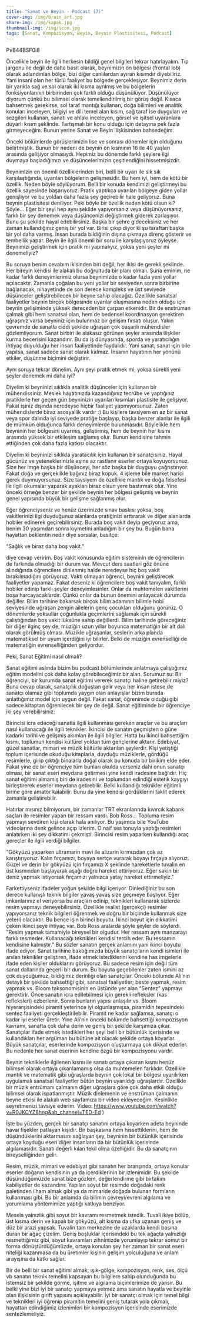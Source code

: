 ```yaml
---
title: "Sanat ve Beyin - Podcast (7)"
cover-img: /img/brain_art.jpg
share-img: /img/kapak.jpg
thumbnail-img: /img/icon.jpg
tags: [Sanat, Kompozisyon, Beyin, Beynin Plastisitesi, Podcast]
---
```

PvB44BSF0i8

Öncelikle beyin ile ilgili herkesin bildiği genel bilgileri tekrar hatırlayalım. Tıp jargonu ile değil de daha basit olarak, beynimizin ön bölgesi (frontal lob) olarak adlandırılan bölge, bizi diğer canlılardan ayıran kısımdır diyebiliriz. Yani insanî olan her türlü faaliyet bu bölgede gerçekleşiyor. Beynimiz derin bir yarıkla sağ ve sol olarak iki kısma ayrılmış ve bu bölgelerin fonksiyonlarının birbirinden çok farklı olduğu düşünülüyor. Düşünülüyor diyorum çünkü bu bilimsel olarak temellendirilmiş bir görüş değil. Kısaca bahsetmek gerekirse, sol taraf mantığı kullanan, doğa bilimleri ve analitik konuları inceleyen, bilgiyi ve dili temel alan kısım, sağ taraf ise duyguları ve sezgileri kullanan, sanatı ve ahlakı inceleyen, görsel ve işitsel uyaranlara duyarlı kısım şeklinde. Tartışmalı bir konu olduğu için detayına pek fazla girmeyeceğim. Bunun yerine Sanat ve Beyin ilişkisinden bahsedeğim.

Önceki bölümlerde görüşlerimizin lise ve sonrası dönemler için olduğunu belirtmiştik. Bunun bir nedeni de beynin ön kısmının 16 ile 40 yaşları arasında gelişiyor olmasıydı. Hepimiz bu dönemde farklı şeylere ilgi duymaya başladığımızı ve düşüncelerimizin çeşitlendiğini hissetmişizdir. 

Beynimizin en önemli özelliklerinden biri, belli bir uyarı ile sık sık karşılaştığında, uyarılan bölgelerin gelişmesidir. Bu hem iyi, hem de kötü bir özellik. Neden böyle söylüyorum. Belli bir konuda kendimizi geliştirmeyi bu özellik sayesinde başarıyoruz. Pratik yaptıkça uyarılan bölgeye giden yollar genişliyor ve bu yoldan daha fazla şey geçirebilir hale geliyoruz. Buna beynin plastisitesi deniliyor. Peki böyle bir özellik neden kötü olsun ki? Şöyle… Eğer bir şeyi hep aynı şekilde yapıyorsanız veya düşünüyorsanız, farklı bir şey denemek veya düşüncenizi değiştirmek giderek zorlaşıyor. Bunu şu şekilde hayal edebilirsiniz. Başka bir şehre gideceksiniz ve her zaman kullandığınız geniş bir yol var. Birisi çıkıp diyor ki şu taraftan başka bir yol daha varmış. İnsan burada bildiğinin dışına çıkmaya direnç gösterir ve tembellik yapar. Beyin ile ilgili önemli bir soru ile karşılaşıyoruz öyleyse. Beynimizi geliştirmek için pratik mi yapmalıyız, yoksa yeni şeyler mi denemeliyiz?

Bu soruya benim cevabım ikisinden biri değil, her ikisi de gerekli şeklinde. Her bireyin kendisi ile alakalı bu doğrultuda bir planı olmalı. Şuna eminim, ne kadar farklı deneyimlerimiz olursa beynimizde o kadar fazla yeni yollar açılacaktır. Zamanla çoğalan bu yeni yollar bir seviyeden sonra birbirine bağlanacak, nihayetinde de son derece kompleks ve üst seviyede düşünceler geliştirebilecek bir beyne sahip olacağız. Özellikle sanatsal faaliyetler beynin birçok bölgesinde uyarılar oluşmasına neden olduğu için beynin gelişiminde yüksek dereceden bir çarpan etkenidir. Bir de enstrüman çalmak gibi hem sanatsal olan, hem de bedensel koordinasyon gerektiren uğraşınız varsa beyniniz için bulunmaz bir gelişim fırsatı oluşur. Yakın çevremde de sanatla ciddi şekilde uğraşan çok başarılı mühendisler gözlemliyorum. Sanat birbiri ile alakasız görünen şeyler arasında ilişkiler kurma becerisini kazandırır. Bu da iş dünyasında, sporda ve yaratıcılığın ihtiyaç duyulduğu her insan faaliyetinde faydalıdır. Yani sanat, sanat için bile yapılsa, sanat sadece sanat olarak kalmaz. İnsanın hayatının her yönünü etkiler, düşünme biçimini değiştirir.

Aynı soruya tekrar dönelim. Aynı şeyi pratik etmek mi, yoksa sürekli yeni şeyler denemek mi daha iyi?

Diyelim ki beyninizi sıklıkla analitik düşünceler için kullanan bir mühendissiniz. Meslek hayatınızda kazandığınız tecrübe ve yaptığınız pratiklerle her geçen gün beyninizin uyarılan kısımları plastisite ile gelişiyor. Fakat işiniz dışında neredeyse hiçbir faaliyet yapmıyorsunuz. Zaten mühendislerde biraz asosyallik vardır :) Bu kişilere tavsiyem en az bir sanat veya spor dalında iyi seviyede pratiğe başlayıp, başka benzer alanlar ile ilgili de mümkün olduğunca farklı deneyimlerde bulunmasıdır. Böylelikle hem beyninin her bölgesini uyarmış, geliştirmiş, hem de beynin her kısmı arasında yüksek bir etkileşim sağlamış olur. Bunun kendisine tahmin ettiğinden çok daha fazla katkısı olacaktır.

Diyelim ki beyninizi sıklıkla yaratacılık için kullanan bir sanatçısınız. Hayal gücünüz ve yeteneklerinizle eşine az rastlanır eserler ortaya koyuyorsunuz. Size her imge başka bir düşünceyi, her söz başka bir duyguyu çağrıştırıyor. Fakat doğa ve gerçeklikle bağınız biraz kopuk. 4 işleme bile market harici gerek duymuyorsunuz. Size tavsiyem de özellikle mantık ve doğa felsefesi ile ilgili okumalar yaparak ayakları biraz olsun yere bastırmak olur. Yine önceki örneğe benzer bir şekilde beynin her bölgesi gelişmiş ve beynin genel yapısında büyük bir gelişme sağlanmış olur. 

Eğer öğrenciyseniz ve henüz üzerinizde sınav baskısı yoksa, boş vakitlerinizi ilgi duyduğunuz alanlarda pratiğinizi arttırarak ve diğer alanlarda hobiler edinerek geçirebilirsiniz. 
Burada boş vakit deyip geçiyoruz ama, benim 30 yaşımdan sonra kıymetini anladığım bir şey bu. Bugün bana hayattan beklentin nedir diye sorsalar, basitçe:

“Sağlık ve biraz daha boş vakit.” 

diye cevap veririm. Boş vakit konusunda eğitim sisteminin de öğrencilerin de farkında olmadığı bir durum var. Mevcut ders saatleri göz önüne alındığında öğrencilere dinlenmiş halde neredeyse hiç boş vakit bırakılmadığını görüyoruz. Vakti olmayan öğrenci, beynini geliştirecek faaliyetler yapamaz. Fakat deseniz ki öğrencilere boş vakit tanıyalım, farklı hobiler edinip farklı şeyler deneyimlesinler. Onlar da muhtemelen vakitlerini boşa harcayacaklardır. Çünkü onlar da bunun önemini anlayacak durumda değiller. Bilim tarihine bakarsak birçok bilim adamının bilimle hobi seviyesinde uğraşan zengin ailelerin genç çocukları olduğunu görürüz. O dönemlerde yoksullar çoğunlukla geçimlerini sağlamak için sürekli çalıştığından boş vakit lüksüne sahip değillerdi. Bilim tarihinde göreceğiniz bir diğer ilginç şey de, müziğin uzun yıllar boyunca matematiğin bir alt dalı olarak görülmüş olması. Müzikle uğraşanlar, seslerin arka planda matematiksel bir uyum içerdiğini iyi bilirler. Belki de müziğin evrenselliği de matematiğin evrenselliğinden geliyordur.

Peki, Sanat Eğitimi nasıl olmalı?

Sanat eğitimi aslında bizim bu podcast bölümlerinde anlatmaya çalıştığımız eğitim modelini çok daha kolay görebileceğimiz bir alan. Sorumuz şu: Bir öğrenciyi, bir kurumda sanat eğitimi vererek  sanatçı haline getirebilir miyiz? Buna cevap olarak, sanatçılık doğuştan gelir veya her insan istese de sanatçı olamaz gibi toplumda yaygın olan anlayışlar bizim burada anlattığımız model için uygun değil. Fakat sanat, öğrenimde olduğu gibi sadece kitaptan öğrenilecek bir şey de değil. Sanat eğitiminde bir öğrenciye iki şey verebilirsiniz: 

Birincisi icra edeceği sanatla ilgili kullanması gereken araçlar ve bu araçları nasıl kullanacağı ile ilgili teknikler. İkincisi de sanatın geçmişten o güne kadarki tarihi ve gelişmiş akımları ile ilgili bilgiler. Hatta bu ikinci bahsettiğim kısmı, toplumun kendisi kültürel yoldan tüm gençlerine aktarır. Edebiyat, güzel sanatlar, mimari ve müzik kültürle aktarılan şeylerdir. Kişi yetiştiği toplum içerisinde okuduğu kitaplarla, duyduğu müziklerle, gördüğü resimlerle, girip çıktığı binalarla doğal olarak bu konuda bir birikim elde eder. Fakat yine de bir öğrenciye  tüm bunları okulda verseniz dahi onun sanatçı olması, bir sanat eseri meydana getirmesi yine kendi iradesine bağlıdır. Hiç sanat eğitimi almamış biri de iradesini ve toplumdan edindiği estetik kaygıyı birleştirerek eserler meydana getirebilir. Belki kullandığı teknikler eğitimli birine göre amatör kalabilir. Bunu da yine kendisi gördüklerini taklit ederek zamanla geliştirebilir.

Hatırlar mısınız bilmiyorum, bir zamanlar TRT ekranlarında kıvırcık kabarık saçları ile resimler yapan bir ressam vardı. Bob Ross… Topluma resim yapmayı sevdiren kişi olarak hala anılıyor. Bu yaşımda bile YouTube videolarına denk gelince açıp izlerim. O naif ses tonuyla yaptığı resimleri anlatırken iki şey dikkatimi çekmişti. Birincisi resim yaparken kullandığı araç gereçler ile ilgili verdiği bilgiler. 

"Gökyüzü yaparken ultramarin mavi ile alizarin kırmızıdan çok az karıştırıyoruz. Kalın fırçamızı, boyaya sertçe vurarak boyayı fırçaya alıyoruz. Güzel ve derin bir gökyüzü için fırçamızı X şeklinde hareketlerle tuvalin en üst kısmından başlayarak aşağı doğru hareket ettiriyoruz. Eğer sakin bir deniz yapmak istiyorsak fırçamızı yalnızca yatay hareket ettirmeliyiz." 

Farkettiyseniz ifadeler yoğun şekilde bilgi içeriyor. Dinlediğiniz bu son derece kullanışlı teknik bilgiler yavaş yavaş size geçmeye başlıyor. Eğer imkanlarınız el veriyorsa bu araçları edinip, teknikleri kullanarak sizlerde resim yapmayı deneyebilirsiniz. Özellikle realist (gerçekçi) resimler yapıyorsanız teknik bilgileri öğrenmek ve doğru bir biçimde kullanmak size yeterli olacaktır. Bu bence işin birinci boyutu. İkinci boyut için dikkatimi çeken ikinci şeye ihtiyaç var. Bob Ross aralarda şöyle şeyler de söylerdi. "Resim yapmak tamamiyle bireysel bir olgudur. Her ressam aynı manzarayı farklı resmeder. Kullanacağı teknikleri kendisi tercih eder. Bu ressamın kendisine kalmıştır." Bu sözler sanatın gerçek anlamını yani ikinci boyutu ifade ediyor. Sanat tarihine baktığımızda büyük sanatçıların kendi isimleri ile anılan teknikler geliştiren, ifade etmek istediklerini kendine has imgelerle ifade eden kişiler olduklarını görüyoruz. Bu sadece resim için değil tüm sanat dallarında geçerli bir durum. Bu boyuta geçebilenler zaten ismini az çok duyduğumuz, bildiğimiz derinliği olan sanatçılar. Önceki bölümde Ali’nin detaylı bir şekilde bahsettiği gibi, sanatsal faaliyetler; beste yapmak, resim yapmak vs. Bloom taksonomisinin en üstünde yer alan “Sentez” yapmayı gerektirir. Önce sanatın icra edilebilmesi için gerekli refleksler (kas refleksleri) ezberlenir. Sonra bunların yapısı anlaşılır vs. Bloom hiyerarşisindeki piramit yeterince iyi olgunlaşmışsa, piramidin tepesindeki sentez faaliyeti gerçekleştirilebilir. Piramit ne kadar sağlamsa, sanatçı o kadar iyi eserler üretir. Yine Ali’nin önceki bölümde bahsettiği kompozisyon kavramı, sanatta çok daha derin ve geniş bir şekilde karşımıza çıkar. Sanatçılar ifade etmek istedikleri her şeyi belli bir bütünlük içerisinde ve kullandıkları her argüman bu bütüne ait olacak şekilde ortaya koyarlar. Büyük sanatçılar, eserlerinde kompozisyon oluşturmaya  çok dikkat ederler. Bu nedenle her sanat eserinin kendine özgü bir kompozisyonu vardır. 

Beynin tekniklerle ilgilenen kısmı ile sanatı ortaya çıkaran kısmı henüz bilimsel olarak ortaya çıkarılamamış olsa da muhtemelen farklıdır. Özellikle mantık ve matematik gibi uğraşlarda beynin çok lokal bir bölgesi uyarılırken uygulamalı sanatsal faaliyetler bütün beynin uyarıldığı uğraşlardır. Özellikle bir müzik entrümanı çalmanın diğer uğraşlara göre çok daha etkili olduğu bilimsel olarak ispatlanmıştır. Müzik dinlemenin ve enstrüman çalmanın beyne etkisi ile alakalı web sayfamıza bir video ekleyeceğim. Kesinlikle seyretmenizi tavsiye ederim. Video: https://www.youtube.com/watch?v=R0JKCYZ8hng&ab_channel=TED-Ed )

İşte bu yüzden, gerçek bir sanatçı sanatını ortaya koyarken adeta beyninde havai fişekler patlayan kişidir. Bir başkasına hem hissettiklerini, hem de düşündüklerini aktarmasını sağlayan şey, beyninin bir bütünlük içerisinde ortaya koyduğu eseri diğer insanların da bir bütünlük içerisinde algılamasıdır. Sanatı değerli kılan tekil olma özelliğidir. Bu da sanatçının bireyselliğinden gelir. 

Resim, müzik, mimari ve edebiyat gibi sanatın her branşında, ortaya konular eserler doğanın kendisinin ya da içerdiklerinin bir izlenimidir. Bu şekilde düşündüğümüzde sanat bize gözlem, değerlendirme gibi birtakım kabiliyetler de kazandırır. Yapılan soyut bir resimde doğadaki renk paletinden ilham almak gibi ya da mimaride doğada bulunan formların kullanması gibi. Bu bir anlamda da bilimin çevreyi/evreni algılama ve yorumlama yöntemimize yaptığı katkıya benziyor. 

Mesela yalnızlık gibi soyut bir kavramı resmetmek istedik. Tuvali ikiye bölüp, üst kısma derin ve kapalı bir gökyüzü, alt kısma da ufka uzanan geniş ve düz bir arazi yapsak. Tuvalin tam merkezine de uzaklarda kendi başına duran bir ağaç çizelim. Geniş boşluklar içerisindeki bu tek ağaçta yalnızlığı resmettiğimiz gibi, soyut kavramları zihnimizde yorumlayıp tekrar somut bir forma dönüştürdüğümüzde, ortaya konulan şey her zaman bir sanat eseri niteliği kazanmasa da bu üretimler kişinin gelişim yolculuğuna ve anlam arayışına da katkı sağlar. 

Bir de belli bir sanat eğitimi almak; ışık-gölge, kompozisyon, renk, ses, ölçü vb sanatın teknik temelini kapsayan bu bilgilere sahip olunduğunda bu istemsiz bir şekilde görme, işitme ve algılama biçimlerimize de yansır. Bu belki yine bizi iyi bir sanatçı yapmaya yetmez ama sanatın hayatla ve beyinle olan ilişkisinin girift yapısını açıklayabilir. İyi bir sanatçı olmak için temel bilgi ve teknikleri iyi öğrenip piramitin temelini geniş tutarak yola çıkmalı, hayattan edindiğimiz izlenimleri bir kompozisyon içerisinde eserimizde sentezlemeliyiz.
